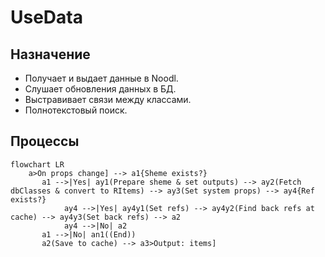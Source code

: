 # UseData
## Назначение
*  Получает и выдает данные в Noodl.
*  Слушает обновления данных в БД.
*  Выстравивает связи между классами.
*  Полнотекстовый поиск.
## Процессы
```mermaid
flowchart LR
    a>On props change] --> a1{Sheme exists?}
       a1 -->|Yes| ay1(Prepare sheme & set outputs) --> ay2(Fetch dbClasses & convert to RItems) --> ay3(Set system props) --> ay4{Ref exists?}
            ay4 -->|Yes| ay4y1(Set refs) --> ay4y2(Find back refs at cache) --> ay4y3(Set back refs) --> a2
            ay4 -->|No| a2
       a1 -->|No| an1((End))
       a2(Save to cache) --> a3>Output: items]
    
```